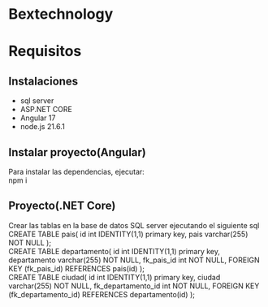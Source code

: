 # Bextechnology

# Requisitos
## Instalaciones
- sql server
- ASP.NET CORE
- Angular 17
- node.js 21.6.1

## Instalar proyecto(Angular)
Para instalar las dependencias, ejecutar:
<br>
npm i

## Proyecto(.NET Core)
Crear las tablas en la base de datos SQL server ejecutando el siguiente sql
<br>
CREATE TABLE pais(
	id int IDENTITY(1,1) primary key,
	pais varchar(255) NOT NULL
);
<br>
CREATE TABLE departamento(
	id int IDENTITY(1,1) primary key,
	departamento varchar(255) NOT NULL,
	fk_pais_id int NOT NULL,
	FOREIGN KEY (fk_pais_id) REFERENCES pais(id)
);
<br>
CREATE TABLE ciudad(
	id int IDENTITY(1,1) primary key,
	ciudad varchar(255) NOT NULL,
	fk_departamento_id int NOT NULL,
	FOREIGN KEY (fk_departamento_id) REFERENCES departamento(id)
);
